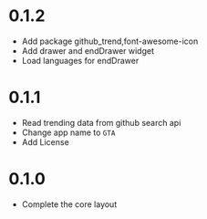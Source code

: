 # 0.1.2

- Add package github_trend,font-awesome-icon
- Add drawer and endDrawer widget
- Load languages for endDrawer

# 0.1.1

- Read trending data from github search api
- Change app name to `GTA`
- Add License

# 0.1.0

- Complete the core layout